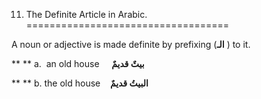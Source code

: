11. The Definite Article in Arabic.
===================================

A noun or adjective is made definite by prefixing (**الـ** ) to it.

** ** a.  an old house     **بيتٌ قديمٌ**

** ** b. the old house    **البيتُ قديمٌ**


